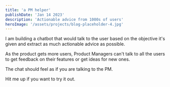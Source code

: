 ```yaml
---
title: 'a PM helper'
publishDate: 'Jan 14 2023'
description: 'Actionable advice from 1000s of users'
heroImage: '/assets/projects/blog-placeholder-4.jpg'
---
```


I am building a chatbot that would talk to the user based on the objective it's given and extract as much actionable advice as possible.

As the product gets more users, Product Managers can't talk to all the users to get feedback on their features or get ideas for new ones.

The chat should feel as if you are talking to the PM.

Hit me up if you want to try it out.
